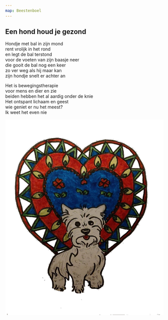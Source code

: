 ```yaml
---
map: Beestenboel
---
```


## Een hond houd je gezond

Hondje met bal in zijn mond \
rent vrolijk in het rond \
en legt de bal terstond \
voor de voeten van zijn baasje neer \
die gooit de bal nog een keer \
zo ver weg als hij maar kan \
zijn hondje snelt er achter an

Het is bewegingstherapie \
voor mens en dier en zie \
beiden hebben het al aardig onder de knie \
Het ontspant lichaam en geest \
wie geniet er nu het meest? \
Ik weet het even nie

![hond](hondje.png)
